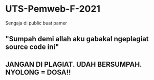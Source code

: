 # UTS-Pemweb-F-2021
Sengaja di public buat pamer <br/>
## "Sumpah demi allah aku gabakal ngeplagiat source code ini" <br/>
## JANGAN DI PLAGIAT. UDAH BERSUMPAH. NYOLONG = DOSA!! <br/>
